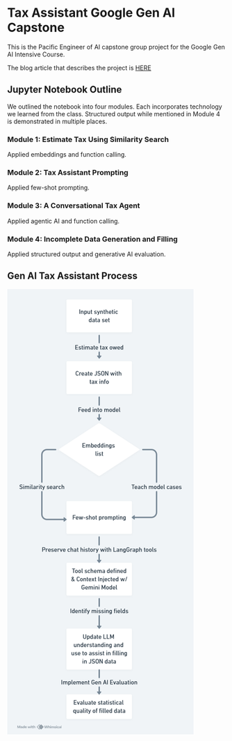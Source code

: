 # Tax Assistant Google Gen AI Capstone
This is the Pacific Engineer of AI capstone group project for the Google Gen AI Intensive Course.

The blog article that describes the project is [HERE](https://tatianamathis.substack.com/p/building-a-generative-ai-tax-estimator)

## Jupyter Notebook Outline
We outlined the notebook into four modules. Each incorporates technology we learned from the class. Structured output while mentioned in Module 4 is demonstrated in multiple places.

### Module 1: Estimate Tax Using Similarity Search
Applied embeddings and function calling.

### Module 2: Tax Assistant Prompting
Applied few-shot prompting.

### Module 3: A Conversational Tax Agent
Applied agentic AI and function calling.

### Module 4: Incomplete Data Generation and Filling
Applied structured output and generative AI evaluation.

## Gen AI Tax Assistant Process
![Gen AI Tax Assistant Model Flow Chart](<Gen AI Tax Assistant-1.png>)